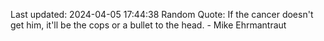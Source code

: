 Last updated: 2024-04-05 17:44:38
Random Quote: If the cancer doesn't get him, it'll be the cops or a bullet to the head. - Mike Ehrmantraut